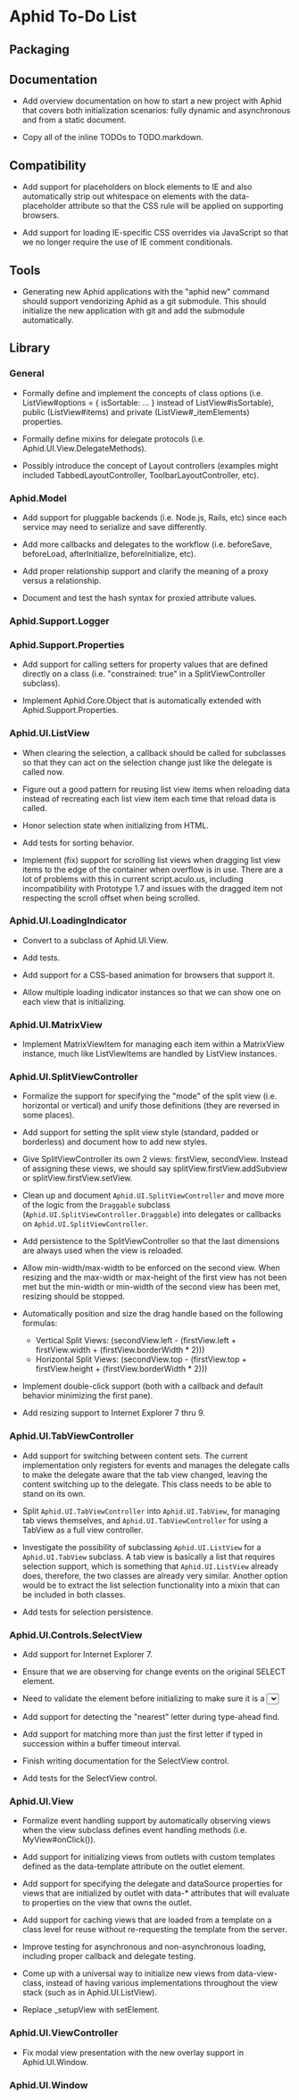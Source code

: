 # Aphid To-Do List

## Packaging

## Documentation

 * Add overview documentation on how to start a new project with Aphid that
   covers both initialization scenarios: fully dynamic and asynchronous and
   from a static document.

 * Copy all of the inline TODOs to TODO.markdown.

## Compatibility

 * Add support for placeholders on block elements to IE and also automatically
   strip out whitespace on elements with the data-placeholder attribute so that
   the CSS rule will be applied on supporting browsers.

 * Add support for loading IE-specific CSS overrides via JavaScript so that
   we no longer require the use of IE comment conditionals.

## Tools

 * Generating new Aphid applications with the "aphid new" command should
   support vendorizing Aphid as a git submodule. This should initialize the
   new application with git and add the submodule automatically.

## Library

### General

 * Formally define and implement the concepts of class options (i.e.
   ListView#options = { isSortable: ... } instead of ListView#isSortable),
   public (ListView#items) and private (ListView#_itemElements) properties.

 * Formally define mixins for delegate protocols (i.e. Aphid.UI.View.DelegateMethods).

 * Possibly introduce the concept of Layout controllers (examples might
   included TabbedLayoutController, ToolbarLayoutController, etc).

### Aphid.Model

 * Add support for pluggable backends (i.e. Node.js, Rails, etc) since each
   service may need to serialize and save differently.

 * Add more callbacks and delegates to the workflow (i.e. beforeSave,
   beforeLoad, afterInitialize, beforeInitialize, etc).

 * Add proper relationship support and clarify the meaning of a proxy versus
   a relationship.

 * Document and test the hash syntax for proxied attribute values.

### Aphid.Support.Logger

### Aphid.Support.Properties

 * Add support for calling setters for property values that are defined
   directly on a class (i.e. "constrained: true" in a SplitViewController
   subclass).

 * Implement Aphid.Core.Object that is automatically extended with
   Aphid.Support.Properties.

### Aphid.UI.ListView

 * When clearing the selection, a callback should be called for subclasses so
   that they can act on the selection change just like the delegate is called
   now.

 * Figure out a good pattern for reusing list view items when reloading data
   instead of recreating each list view item each time that reload data is
   called.

 * Honor selection state when initializing from HTML.

 * Add tests for sorting behavior.

 * Implement (fix) support for scrolling list views when dragging list view
   items to the edge of the container when overflow is in use. There are a lot
   of problems with this in current script.aculo.us, including incompatibility
   with Prototype 1.7 and issues with the dragged item not respecting the
   scroll offset when being scrolled.

### Aphid.UI.LoadingIndicator

 * Convert to a subclass of Aphid.UI.View.

 * Add tests.

 * Add support for a CSS-based animation for browsers that support it.

 * Allow multiple loading indicator instances so that we can show one on each
   view that is initializing.

### Aphid.UI.MatrixView

 * Implement MatrixViewItem for managing each item within a MatrixView
   instance, much like ListViewItems are handled by ListView instances.

### Aphid.UI.SplitViewController

 * Formalize the support for specifying the "mode" of the split view (i.e.
   horizontal or vertical) and unify those definitions (they are reversed in
   some places).

 * Add support for setting the split view style (standard, padded or
   borderless) and document how to add new styles.

 * Give SplitViewController its own 2 views: firstView, secondView. Instead of
   assigning these views, we should say splitView.firstView.addSubview or
   splitView.firstView.setView.

 * Clean up and document `Aphid.UI.SplitViewController` and move more of the
   logic from the `Draggable` subclass (`Aphid.UI.SplitViewController.Draggable`)
   into delegates or callbacks on `Aphid.UI.SplitViewController`.

 * Add persistence to the SplitViewController so that the last dimensions are
   always used when the view is reloaded.

 * Allow min-width/max-width to be enforced on the second view. When resizing
   and the max-width or max-height of the first view has not been met but the
   min-width or min-width of the second view has been met, resizing should be
   stopped.

 * Automatically position and size the drag handle based on the following
   formulas:

   * Vertical Split Views: (secondView.left - (firstView.left + firstView.width + (firstView.borderWidth * 2)))
   * Horizontal Split Views: (secondView.top - (firstView.top + firstView.height + (firstView.borderWidth * 2)))

 * Implement double-click support (both with a callback and default behavior
   minimizing the first pane).

 * Add resizing support to Internet Explorer 7 thru 9.

### Aphid.UI.TabViewController

 * Add support for switching between content sets. The current implementation
   only registers for events and manages the delegate calls to make the
   delegate aware that the tab view changed, leaving the content switching up
   to the delegate. This class needs to be able to stand on its own.

 * Split `Aphid.UI.TabViewController` into `Aphid.UI.TabView`, for managing tab
   views themselves, and `Aphid.UI.TabViewController` for using a TabView as a
   full view controller.

 * Investigate the possibility of subclassing `Aphid.UI.ListView` for a
   `Aphid.UI.TabView` subclass. A tab view is basically a list that requires
   selection support, which is something that `Aphid.UI.ListView` already does,
   therefore, the two classes are already very similar. Another option would
   be to extract the list selection functionality into a mixin that can be
   included in both classes.

 * Add tests for selection persistence.

### Aphid.UI.Controls.SelectView

 * Add support for Internet Explorer 7.

 * Ensure that we are observing for change events on the original SELECT
   element.

 * Need to validate the element before initializing to make sure it is a
   <select> and multiple="false".

 * Add support for detecting the "nearest" letter during type-ahead find.

 * Add support for matching more than just the first letter if typed in
   succession within a buffer timeout interval.

 * Finish writing documentation for the SelectView control.

 * Add tests for the SelectView control.

### Aphid.UI.View

 * Formalize event handling support by automatically observing views when the
   view subclass defines event handling methods (i.e. MyView#onClick()).

 * Add support for initializing views from outlets with custom templates
   defined as the data-template attribute on the outlet element.

 * Add support for specifying the delegate and dataSource properties for views
   that are initialized by outlet with data-* attributes that will evaluate to
   properties on the view that owns the outlet.

 * Add support for caching views that are loaded from a template on a class
   level for reuse without re-requesting the template from the server.

 * Improve testing for asynchronous and non-asynchronous loading, including
   proper callback and delegate testing.

 * Come up with a universal way to initialize new views from data-view-class,
   instead of having various implementations throughout the view stack (such
   as in Aphid.UI.ListView).

 * Replace _setupView with setElement.

### Aphid.UI.ViewController

 * Fix modal view presentation with the new overlay support in Aphid.UI.Window.

### Aphid.UI.Window
